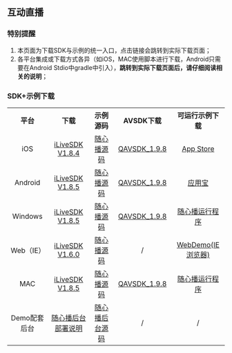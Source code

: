 <style>
table td { 
    height: 35px; 
    text-align:center;
    vertical-align:middle; 
}
.markdown-text-box img {
    border: 0;
    max-width: 100%;
    height: auto;
    box-sizing: content-box;
    box-shadow: 0 0 0px #ccc;
    margin: 0px 0;
}    
.markdown-text-box table td, .markdown-text-box table th {
    padding: 8px 13px;
    border: 1px solid #d9d9d9;
    word-wrap: break-word;
    text-align: center;
}    
</style>

## 互动直播

### 特别提醒
1. 本页面为下载SDK与示例的统一入口，点击链接会跳转到实际下载页面；
2. 各平台集成或下载方式各异（如iOS，MAC使用脚本进行下载，Android只需要在Android Stdio中gradle中引入），**跳转到实际下载页面后，请仔细阅读相关的说明**；

### SDK+示例下载

<table style="text-align:center;vertical-align:middle;">
  <tr>
    <th width="115px">平台</th>
    <th width="150px">下载</th>
    <th width="150px">示例源码</th>
    <th width="150px">AVSDK下载</th>
    <th width="150px">可运行示例下载</th>
  </tr>
  <tr>
    <td>iOS</td>
    <td><a href="https://github.com/zhaoyang21cn/iLiveSDK_iOS_Suixinbo/blob/master/README.md#sdk%E4%B8%8B%E8%BD%BD">iLiveSDK V1.8.4</a></td>
    <td><a href="https://github.com/zhaoyang21cn/iLiveSDK_iOS_Suixinbo">随心播源码</a></td>
    <td><a href="https://github.com/zhaoyang21cn/iLiveSDK_iOS_Suixinbo/blob/master/README.md#sdk%E4%B8%8B%E8%BD%BD"> QAVSDK_1.9.8</a></td>
    <td><a href="https://itunes.apple.com/cn/app/%E9%9A%8F%E5%BF%83%E6%92%AD/id1037944078?mt=8">App Store</a></td>
  </tr>
  <tr>
    <td>Android</td>
    <td><a href="https://github.com/zhaoyang21cn/iLiveSDK_Android_Suixinbo/blob/master/README.md#ilivesdk">iLiveSDK V1.8.5</a></td>
    <td><a href="https://github.com/zhaoyang21cn/iLiveSDK_Android_Suixinbo/blob/master/README.md#demo">随心播源码</a></td>
    <td><a href="https://github.com/zhaoyang21cn/iLiveSDK_Android_Suixinbo/blob/master/README.md#qavsdk%E4%B8%8B%E8%BD%BD"> QAVSDK_1.9.8</a></td>
    <td><a href="http://a.app.qq.com/o/simple.jsp?pkgname=com.tencent.qcloud.suixinbo&channel=0002160650432d595942&fromcase=60001">应用宝</a></td>
  </tr>
  <tr>
    <td>Windows</td>
    <td><a href="https://github.com/zhaoyang21cn/iLiveSDK_PC_Suixinbo#ilivesdk%E5%AF%BC%E5%85%A5">iLiveSDK V1.8.5</a></td>
    <td><a href="https://github.com/zhaoyang21cn/iLiveSDK_PC_Suixinbo">随心播源码</a></td>
    <td><a href="https://github.com/zhaoyang21cn/iLiveSDK_PC_Suixinbo#qavsdk%E4%B8%8B%E8%BD%BD"> QAVSDK_1.9.8</a></td>
    <td><a href="http://dldir1.qq.com/hudongzhibo/git/iLiveSDK_PC_Suixinbo/suixinbo_run.zip">随心播运行程序</a></td>
  </tr>
  <tr>
    <td>Web（IE）</td>
    <td><a href="https://github.com/zhaoyang21cn/iLiveSDK_Web_Suixinbo#sdk%E6%9C%80%E8%BF%91%E6%9B%B4%E6%96%B0%E8%AF%B4%E6%98%8E">iLiveSDK V1.6.0</a></td>
    <td><a href="https://github.com/zhaoyang21cn/iLiveSDK_Web_Suixinbo">随心播源码</a></td>
    <td>/</td>
    <td><a href="https://sxb.qcloud.com/webdemo/index.html">WebDemo(IE浏览器)</a></td>
  </tr>
    <tr>
    <td>MAC</td>
    <td><a href="https://github.com/zhaoyang21cn/iLiveSDK_PC_Suixinbo#ilivesdk%E5%AF%BC%E5%85%A5">iLiveSDK V1.8.5</a></td>
    <td><a href="https://github.com/zhaoyang21cn/iLiveSDK_Mac_Suixinbo">随心播源码</a></td>
    <td><a href="https://github.com/zhaoyang21cn/iLiveSDK_Mac_Suixinbo/blob/master/README.md#sdk%E4%B8%8B%E8%BD%BD"> QAVSDK_1.9.8</a></td>
    <td><a href="https://github.com/zhaoyang21cn/iLiveSDK_Mac_Suixinbo">随心播运行程序</a></td>
  </tr>
    <tr>
    <td>Demo配套后台</td>
    <td><a href="https://github.com/zhaoyang21cn/SuiXinBoPHPServer#1-%E4%BB%A3%E7%A0%81%E9%83%A8%E7%BD%B2">随心播后台部署说明</a></td>
    <td><a href="https://github.com/zhaoyang21cn/SuiXinBoPHPServer">随心播后台源码</a></td>
    <td>/</td>
    <td>/</td>
  </tr>
</table>

<script>
    var _mtac = {"senseHash":0};
    (function() {
      var mta = document.createElement("script");
      mta.src = "//pingjs.qq.com/h5/stats.js";
      mta.setAttribute("name", "MTAH5");
      mta.setAttribute("sid", "500538821");
      mta.setAttribute("cid", "500538834");
      var s = document.getElementsByTagName("script")[0];
      s.parentNode.insertBefore(mta, s);
    })();
</script>
